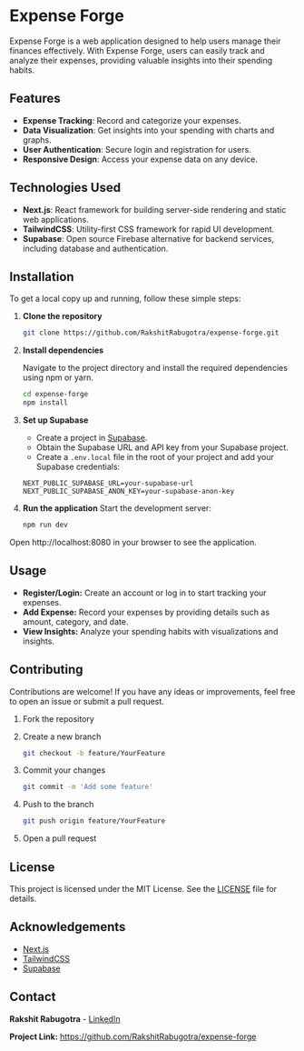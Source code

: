 # Expense Forge

Expense Forge is a web application designed to help users manage their finances effectively. With Expense Forge, users can easily track and analyze their expenses, providing valuable insights into their spending habits.

## Features

- **Expense Tracking**: Record and categorize your expenses.
- **Data Visualization**: Get insights into your spending with charts and graphs.
- **User Authentication**: Secure login and registration for users.
- **Responsive Design**: Access your expense data on any device.

## Technologies Used

- **Next.js**: React framework for building server-side rendering and static web applications.
- **TailwindCSS**: Utility-first CSS framework for rapid UI development.
- **Supabase**: Open source Firebase alternative for backend services, including database and authentication.

## Installation

To get a local copy up and running, follow these simple steps:

1. **Clone the repository**

   ```bash
   git clone https://github.com/RakshitRabugotra/expense-forge.git
   ```

2. **Install dependencies**

   Navigate to the project directory and install the required dependencies using npm or yarn.

   ```bash
   cd expense-forge
   npm install
   ```

3. **Set up Supabase**

   - Create a project in [Supabase](https://supabase.com).
   - Obtain the Supabase URL and API key from your Supabase project.
   - Create a `.env.local` file in the root of your project and add your Supabase credentials:

   ```env
   NEXT_PUBLIC_SUPABASE_URL=your-supabase-url
   NEXT_PUBLIC_SUPABASE_ANON_KEY=your-supabase-anon-key
   ```

4. **Run the application**
   Start the development server:
   ```bash
   npm run dev
   ```

Open http://localhost:8080 in your browser to see the application.

## Usage

- **Register/Login:** Create an account or log in to start tracking your expenses.
- **Add Expense:** Record your expenses by providing details such as amount, category, and date.
- **View Insights:** Analyze your spending habits with visualizations and insights.

## Contributing

Contributions are welcome! If you have any ideas or improvements, feel free to open an issue or submit a pull request.

1. Fork the repository
2. Create a new branch

   ```bash
   git checkout -b feature/YourFeature
   ```

3. Commit your changes
   ```bash
   git commit -m 'Add some feature'
   ```
4. Push to the branch
   ```bash
   git push origin feature/YourFeature
   ```
5. Open a pull request

## License

This project is licensed under the MIT License. See the [LICENSE](https://github.com/RakshitRabugotra/expense-forge/LICENSE.md) file for details.

## Acknowledgements

- [Next.js](https://nextjs.org/)
- [TailwindCSS](https://tailwindcss.com/)
- [Supabase](https://supabase.com/)

## Contact

**Rakshit Rabugotra** - [LinkedIn](https://www.linkedin.com/in/rakshit-rabugotra-a29b5821a/)

**Project Link:** https://github.com/RakshitRabugotra/expense-forge
